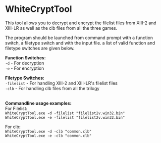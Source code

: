 # WhiteCryptTool
This tool allows you to decrypt and encrypt the filelist files from XIII-2 and XIII-LR as well as the clb files from all the three games. 

The program should be launched from command prompt with a function switch, a filetype switch and with the input file. a list of valid function and filetype switches are given below.

**Function Switches:**
<br>``-d`` - For decryption
<br>``-e`` - For encryption

**Filetype Switches:**
<br>``-filelist`` - For handling XIII-2 and XIII-LR's filelist files
<br>``-clb`` - For handling clb files from all the trilogy

<br>**Commandline usage examples:**
<br>For Filelist:
<br>`` WhiteCryptTool.exe -d -filelist "filelist2v.win32.bin" ``
<br>`` WhiteCryptTool.exe -e -filelist "filelist2v.win32.bin" ``

For clb:
<br>`` WhiteCryptTool.exe -d -clb "common.clb" ``
<br>`` WhiteCryptTool.exe -e -clb "common.clb" ``
